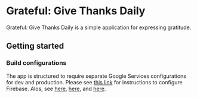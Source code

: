 # Grateful: Give Thanks Daily

Grateful: Give Thanks Daily is a simple application for expressing gratitude.

## Getting started

### Build configurations

The app is structured to require separate Google Services configurations for dev and production.
Please see [this link](https://medium.com/@matt.goodson.business/separating-build-environment-configurations-in-flutter-with-firebase-doing-it-the-right-way-c72c3ad3621f) for instructions to configure Firebase. Alos, see [here](https://cogitas.net/creating-flavors-of-a-flutter-app/), [here](https://medium.com/@LohaniDamodar/flutter-separating-build-environment-with-multiple-firebase-environment-92e40e26d275), and [here](https://medium.com/@devrient.jonas/flutter-profiles-in-vscode-product-flavors-c95231818005).
